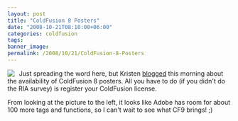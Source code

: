 ```yaml
---
layout: post
title: "ColdFusion 8 Posters"
date: "2008-10-21T08:10:00+06:00"
categories: coldfusion 
tags: 
banner_image: 
permalink: /2008/10/21/ColdFusion-8-Posters
---
```


<img src="http://www.webbschofield.com/images/tagposter2.png" align="left" style="margin-right:10px"> Just spreading the word here, but Kristen <a href="http://www.webbschofield.com/index.cfm/2008/10/21/ColdFusion-8-Tag-Posters-Available-Now">blogged</a> this morning about the availability of ColdFusion 8 posters. All you have to do (if you didn't do the RIA survey) is register your ColdFusion license.

From looking at the picture to the left, it looks like Adobe has room for about 100 more tags and functions, so I can't wait to see what CF9 brings! ;)

<br clear="left">